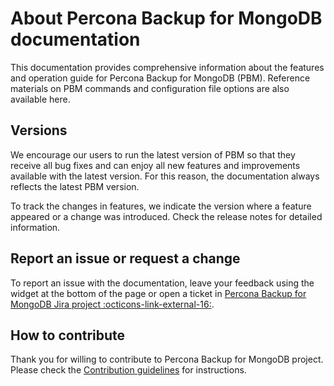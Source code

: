 # About Percona Backup for MongoDB documentation

This documentation provides comprehensive information about the features and operation guide for Percona Backup for MongoDB (PBM). Reference materials on PBM commands and configuration file options are also available here.

## Versions

We encourage our users to run the latest version of PBM so that they receive all bug fixes and can enjoy all new features and improvements available with the latest version. For this reason, the documentation always reflects the latest PBM version. 

To track the changes in features, we indicate the version where a feature appeared or a change was introduced. Check the release notes for detailed information.

## Report an issue or request a change

To report an issue with the documentation, leave your feedback using the widget at the bottom of the page or open a ticket in [Percona Backup for MongoDB Jira project :octicons-link-external-16:](https://perconadev.atlassian.net/jira/software/c/projects/PBM/issues).

## How to contribute

Thank you for willing to contribute to Percona Backup for MongoDB project. Please check the [Contribution guidelines](reference/contributig.md) for  instructions.
